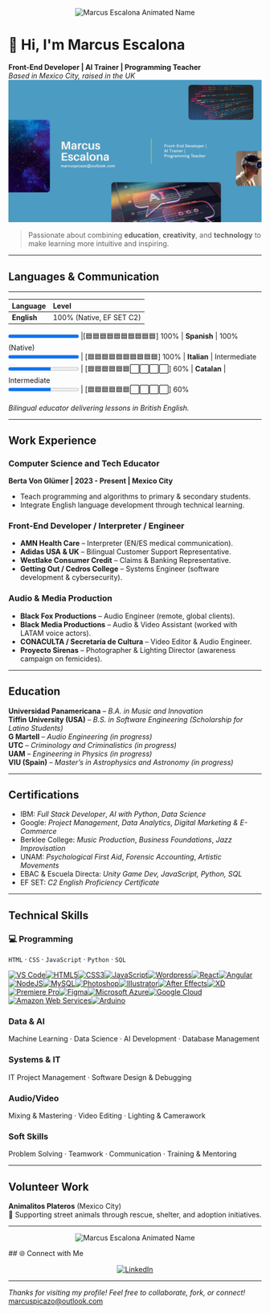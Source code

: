 
<p align="center">
  <img src="https://media1.giphy.com/media/v1.Y2lkPTc5MGI3NjExMDJscXpndmdxcjJ1djJuaGc0YXMzc21tenp0cGxicm5hc3Z1Njg2eSZlcD12MV9pbnRlcm5hbF9naWZfYnlfaWQmY3Q9cw/s63Jzew1dfO3j6nndV/giphy.gif" width="180" alt="Marcus Escalona Animated Name">
</p>

# 👋 Hi, I'm **Marcus Escalona**

**Front-End Developer | AI Trainer | Programming Teacher**  
 *Based in Mexico City, raised in the UK* 
![Banner Marcus Escalona](banner-marcus-escalona.png)


> Passionate about combining **education**, **creativity**, and **technology** to make learning more intuitive and inspiring.

---

## Languages & Communication



---



| Language | Level |
| :--- | :--- |
| **English** | 100% (Native, EF SET C2) <br> 
<progress value="100" max="100"></progress> 
|[🟦🟦🟦🟦🟦🟦🟦🟦🟦🟦] 100%
| **Spanish** | 100% (Native) <br> <progress value="100" max="100"></progress> |
[🟦🟦🟦🟦🟦🟦🟦🟦🟦🟦] 100%
| **Italian** | Intermediate <br> <progress value="60" max="100"></progress> |
[🟦🟦🟦🟦🟦🟦⬜⬜⬜⬜] 60%
| **Catalan** | Intermediate <br> <progress value="60" max="100"></progress> |
[🟦🟦🟦🟦🟦🟦⬜⬜⬜⬜] 60%
 
 

*Bilingual educator delivering lessons in British English.*

---

##  Work Experience

###  **Computer Science and Tech Educator**  
**Berta Von Glümer | 2023 - Present | Mexico City**  
- Teach programming and algorithms to primary & secondary students.  
- Integrate English language development through technical learning.  

### **Front-End Developer / Interpreter / Engineer**  
- **AMN Health Care** – Interpreter (EN/ES medical communication).  
- **Adidas USA & UK** – Bilingual Customer Support Representative.  
- **Westlake Consumer Credit** – Claims & Banking Representative.  
- **Getting Out / Cedros College** – Systems Engineer (software development & cybersecurity).  

###  **Audio & Media Production**  
- **Black Fox Productions** – Audio Engineer (remote, global clients).  
- **Black Media Productions** – Audio & Video Assistant (worked with LATAM voice actors).  
- **CONACULTA / Secretaría de Cultura** – Video Editor & Audio Engineer.  
- **Proyecto Sirenas** – Photographer & Lighting Director (awareness campaign on femicides).  

---

##  Education

 **Universidad Panamericana** – *B.A. in Music and Innovation*  
 **Tiffin University (USA)** – *B.S. in Software Engineering* *(Scholarship for Latino Students)*  
 **G Martell** – *Audio Engineering (in progress)*  
**UTC** – *Criminology and Criminalistics (in progress)*  
 **UAM** – *Engineering in Physics (in progress)*  
 **VIU (Spain)** – *Master’s in Astrophysics and Astronomy (in progress)*  

---

##  Certifications

- IBM: *Full Stack Developer*, *AI with Python*, *Data Science*  
- Google: *Project Management*, *Data Analytics*, *Digital Marketing & E-Commerce*  
- Berklee College: *Music Production*, *Business Foundations*, *Jazz Improvisation*  
- UNAM: *Psychological First Aid*, *Forensic Accounting*, *Artistic Movements*  
- EBAC & Escuela Directa: *Unity Game Dev, JavaScript, Python, SQL*  
- EF SET: *C2 English Proficiency Certificate*

---

##  Technical Skills

### 💻 Programming
`HTML` · `CSS` · `JavaScript` · `Python` · `SQL`
<p align="left">
<a href="https://code.visualstudio.com/" target="_blank" rel="noreferrer"><img src="https://raw.githubusercontent.com/danielcranney/readme-generator/main/public/icons/skills/visualstudiocode-colored.svg" alt="VS Code" title="VS Code" width="36" height="36" /></a><a href="https://developer.mozilla.org/en-US/docs/Glossary/HTML5" target="_blank" rel="noreferrer"><img src="https://raw.githubusercontent.com/danielcranney/readme-generator/main/public/icons/skills/html5-colored.svg" alt="HTML5" title="HTML5" width="36" height="36" /></a><a href="https://www.w3.org/TR/CSS/#css" target="_blank" rel="noreferrer"><img src="https://raw.githubusercontent.com/danielcranney/readme-generator/main/public/icons/skills/css3-colored.svg" alt="CSS3" title="CSS3" width="36" height="36" /></a><a href="https://developer.mozilla.org/en-US/docs/Web/JavaScript" target="_blank" rel="noreferrer"><img src="https://raw.githubusercontent.com/danielcranney/readme-generator/main/public/icons/skills/javascript-colored.svg" alt="JavaScript" title="JavaScript" width="36" height="36" /></a><a href="https://wordpress.com" target="_blank" rel="noreferrer"><img src="https://raw.githubusercontent.com/danielcranney/readme-generator/main/public/icons/skills/wordpress-colored.svg" alt="Wordpress" title="Wordpress" width="36" height="36" /></a><a href="https://reactjs.org/" target="_blank" rel="noreferrer"><img src="https://raw.githubusercontent.com/danielcranney/readme-generator/main/public/icons/skills/react-colored.svg" alt="React" title="React" width="36" height="36" /></a><a href="https://angular.io/" target="_blank" rel="noreferrer"><img src="https://raw.githubusercontent.com/danielcranney/readme-generator/main/public/icons/skills/angularjs-colored.svg" alt="Angular" title="Angular" width="36" height="36" /></a><a href="https://nodejs.org/en/" target="_blank" rel="noreferrer"><img src="https://raw.githubusercontent.com/danielcranney/readme-generator/main/public/icons/skills/nodejs-colored.svg" alt="NodeJS" title="NodeJS" width="36" height="36" /></a><a href="https://www.mysql.com/" target="_blank" rel="noreferrer"><img src="https://raw.githubusercontent.com/danielcranney/readme-generator/main/public/icons/skills/mysql-colored.svg" alt="MySQL" title="MySQL" width="36" height="36" /></a><a href="https://www.adobe.com/uk/products/photoshop.html" target="_blank" rel="noreferrer"><img src="https://raw.githubusercontent.com/danielcranney/readme-generator/main/public/icons/skills/photoshop-colored-dark.svg" alt="Photoshop" title="Photoshop" width="36" height="36" /></a><a href="https://www.adobe.com/uk/products/illustrator.html" target="_blank" rel="noreferrer"><img src="https://raw.githubusercontent.com/danielcranney/readme-generator/main/public/icons/skills/illustrator-colored-dark.svg" alt="Illustrator" title="Illustrator" width="36" height="36" /></a><a href="https://www.adobe.com/uk/products/aftereffects.html" target="_blank" rel="noreferrer"><img src="https://raw.githubusercontent.com/danielcranney/readme-generator/main/public/icons/skills/aftereffects-colored-dark.svg" alt="After Effects" title="After Effects" width="36" height="36" /></a><a href="https://www.adobe.com/uk/products/xd.html" target="_blank" rel="noreferrer"><img src="https://raw.githubusercontent.com/danielcranney/readme-generator/main/public/icons/skills/xd-colored-dark.svg" alt="XD" title="XD" width="36" height="36" /></a><a href="https://www.adobe.com/uk/products/premiere.html" target="_blank" rel="noreferrer"><img src="https://raw.githubusercontent.com/danielcranney/readme-generator/main/public/icons/skills/premierepro-colored-dark.svg" alt="Premiere Pro" title="Premiere Pro" width="36" height="36" /></a><a href="https://www.figma.com/" target="_blank" rel="noreferrer"><img src="https://raw.githubusercontent.com/danielcranney/readme-generator/main/public/icons/skills/figma-colored.svg" alt="Figma" title="Figma" width="36" height="36" /></a><a href="https://portal.azure.com/" target="_blank" rel="noreferrer"><img src="https://raw.githubusercontent.com/danielcranney/readme-generator/main/public/icons/skills/azure-colored.svg" alt="Microsoft Azure" title="Microsoft Azure" width="36" height="36" /></a><a href="https://cloud.google.com/" target="_blank" rel="noreferrer"><img src="https://raw.githubusercontent.com/danielcranney/readme-generator/main/public/icons/skills/googlecloud-colored.svg" alt="Google Cloud" title="Google Cloud" width="36" height="36" /></a><a href="https://aws.amazon.com" target="_blank" rel="noreferrer"><img src="https://raw.githubusercontent.com/danielcranney/readme-generator/main/public/icons/skills/aws-colored-dark.svg" alt="Amazon Web Services" title="Amazon Web Services" width="36" height="36" /></a><a href="https://store.arduino.cc/?gclid=Cj0KCQjw2eilBhCCARIsAG0Pf8uueBifykWcsSS4LPESeGQfxGVKJYnzV7bz471XfknQJy_1VINVWM8aAkLtEALw_wcB" target="_blank" rel="noreferrer"><img src="https://raw.githubusercontent.com/danielcranney/readme-generator/main/public/icons/skills/arduino-colored.svg" alt="Arduino" title="Arduino" width="36" height="36" /></a>
</p>

###  Data & AI
Machine Learning · Data Science · AI Development · Database Management

###  Systems & IT
IT Project Management · Software Design & Debugging

###  Audio/Video
Mixing & Mastering · Video Editing · Lighting & Camerawork

###  Soft Skills
Problem Solving · Teamwork · Communication · Training & Mentoring

---

## Volunteer Work
**Animalitos Plateros** (Mexico City)  
🐾 Supporting street animals through rescue, shelter, and adoption initiatives.

---
<p align="center">
  <img src="https://media3.giphy.com/media/v1.Y2lkPTc5MGI3NjExdGlyZWl1b3d3a24wdjI4NWZ2YnNwYWVzNnNkanUzb3VhMXMyNHo3NCZlcD12MV9pbnRlcm5hbF9naWZfYnlfaWQmY3Q9cw/WFZvB7VIXBgiz3oDXE/giphy.gif" width="180" alt="Marcus Escalona Animated Name">
</p>
## 🌐 Connect with Me

<p align="center">
  <a href="https://linkedin.com/in/marco-escalona-a23849290/" target="_blank">
    <img src="https://img.shields.io/badge/linkedin-%230077B5.svg?style=for-the-badge&logo=linkedin&logoColor=white" alt="LinkedIn">
  </a>
</p>

---

 *Thanks for visiting my profile! Feel free to collaborate, fork, or connect!*  
 marcuspicazo@outlook.com
